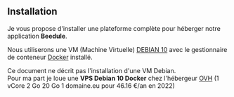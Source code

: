 ## Installation

Je vous propose d'installer une plateforme complète pour héberger notre application **Beedule**.

Nous utiliserons une VM (Machine Virtuelle) [DEBIAN 10](https://fr.wikipedia.org/wiki/Debian) avec le gestionnaire de conteneur [Docker](https://fr.wikipedia.org/wiki/Docker_(logiciel)) installé.

Ce document ne décrit pas l'installation d'une VM Debian.  
Pour ma part je loue une **VPS Debian 10 Docker** chez l'hébergeur [OVH](https://www.ovhcloud.com/fr/vps/) (1 vCore 2 Go 20 Go 1 domaine.eu pour 46.16 €/an en 2022)

